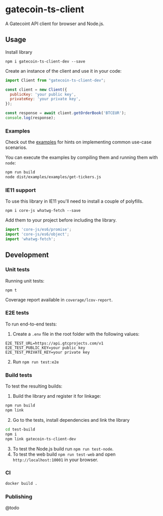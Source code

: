 # gatecoin-ts-client

A Gatecoint API client for browser and Node.js.

## Usage

Install library 

```npm i gatecoin-ts-client-dev --save```

Create an instance of the client and use it in your code:

```js
import Client from "gatecoin-ts-client-dev";

const client = new Client({
  publicKey: 'your public key',
  privateKey: 'your private key',
});

const response = await client.getOrderBook('BTCEUR');
console.log(response);
```

### Examples

Check out the [examples](examples) for hints on implementing common use-case scenarios.

You can execute the examples by compiling them and running them with `node`:
```bash
npm run build
node dist/examples/examples/get-tickers.js
```

### IE11 support

To use this library in IE11 you'll need to install a couple of polyfills.

`npm i core-js whatwg-fetch --save`

Add them to your project before including the library.

```js
import 'core-js/es6/promise';
import 'core-js/es6/object';
import 'whatwg-fetch';
```

## Development

### Unit tests

Running unit tests:

`npm t`

Coverage report available in `coverage/lcov-report`.

### E2E tests

To run end-to-end tests:
1. Create a `.env` file in the root folder with the following values:

```
E2E_TEST_URL=https://api.gtcprojects.com/v1
E2E_TEST_PUBLIC_KEY=your public key
E2E_TEST_PRIVATE_KEY=your private key
```

2. Run `npm run test:e2e`

### Build tests

To test the resulting builds:

1. Build the library and register it for linkage:

```bash
npm run build
npm link
```

2. Go to the tests, install dependencies and link the library

```bash
cd test-build
npm i
npm link gatecoin-ts-client-dev
```

3. To test the Node.js build run `npm run test-node`.
4. To test the web build `npm run test-web` and open `http://localhost:10001` in your browser. 

### CI

```bash
docker build .
```

### Publishing

@todo
